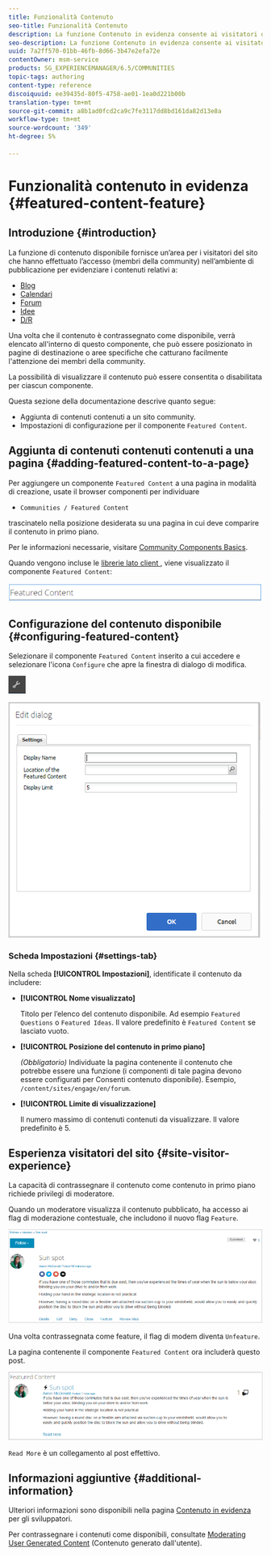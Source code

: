 ```yaml
---
title: Funzionalità Contenuto
seo-title: Funzionalità Contenuto
description: La funzione Contenuto in evidenza consente ai visitatori del sito che hanno effettuato l’accesso di evidenziare i contenuti
seo-description: La funzione Contenuto in evidenza consente ai visitatori del sito che hanno effettuato l’accesso di evidenziare i contenuti
uuid: 7a2ff570-01bb-46fb-8d66-3b47e2efa72e
contentOwner: msm-service
products: SG_EXPERIENCEMANAGER/6.5/COMMUNITIES
topic-tags: authoring
content-type: reference
discoiquuid: ee39435d-80f5-4758-ae01-1ea0d221b00b
translation-type: tm+mt
source-git-commit: a8b1ad0fcd2ca9c7fe3117dd8bd161da82d13e8a
workflow-type: tm+mt
source-wordcount: '349'
ht-degree: 5%

---
```



# Funzionalità contenuto in evidenza {#featured-content-feature}

## Introduzione {#introduction}

La funzione di contenuto disponibile fornisce un’area per i visitatori del sito che hanno effettuato l’accesso (membri della community) nell’ambiente di pubblicazione per evidenziare i contenuti relativi a:

* [Blog](blog-feature.md)
* [Calendari](calendar.md)
* [Forum](forum.md)
* [Idee](ideation-feature.md)
* [D/R](working-with-qna.md)

Una volta che il contenuto è contrassegnato come disponibile, verrà elencato all&#39;interno di questo componente, che può essere posizionato in pagine di destinazione o aree specifiche che catturano facilmente l&#39;attenzione dei membri della community.

La possibilità di visualizzare il contenuto può essere consentita o disabilitata per ciascun componente.

Questa sezione della documentazione descrive quanto segue:

* Aggiunta di contenuti contenuti a un sito community.
* Impostazioni di configurazione per il componente `Featured Content`.

## Aggiunta di contenuti contenuti contenuti a una pagina {#adding-featured-content-to-a-page}

Per aggiungere un componente `Featured Content` a una pagina in modalità di creazione, usate il browser componenti per individuare

* `Communities / Featured Content`

trascinatelo nella posizione desiderata su una pagina in cui deve comparire il contenuto in primo piano.

Per le informazioni necessarie, visitare [Community Components Basics](basics.md).

Quando vengono incluse le [librerie lato client ](essentials-featured.md#essentials-for-client-side), viene visualizzato il componente `Featured Content`:

![featuredcontent](assets/featuredcontent.png)

## Configurazione del contenuto disponibile {#configuring-featured-content}

Selezionare il componente `Featured Content` inserito a cui accedere e selezionare l&#39;icona `Configure` che apre la finestra di dialogo di modifica.

![configure-new](assets/configure-new.png)

![featuredcontent1](assets/featuredcontent1.png)

### Scheda Impostazioni {#settings-tab}

Nella scheda **[!UICONTROL Impostazioni]**, identificate il contenuto da includere:

* **[!UICONTROL Nome visualizzato]**

   Titolo per l’elenco del contenuto disponibile. Ad esempio `Featured Questions` o `Featured Ideas`. Il valore predefinito è `Featured Content` se lasciato vuoto.

* **[!UICONTROL Posizione del contenuto in primo piano]**

   *(Obbligatorio)* Individuate la pagina contenente il contenuto che potrebbe essere una funzione (i componenti di tale pagina devono essere configurati per Consenti contenuto disponibile). Esempio, `/content/sites/engage/en/forum`.

* **[!UICONTROL Limite di visualizzazione]**

   Il numero massimo di contenuti contenuti da visualizzare. Il valore predefinito è 5.

## Esperienza visitatori del sito {#site-visitor-experience}

La capacità di contrassegnare il contenuto come contenuto in primo piano richiede privilegi di moderatore.

Quando un moderatore visualizza il contenuto pubblicato, ha accesso ai flag di moderazione contestuale, che includono il nuovo flag `Feature`.

![site-visitor-experience](assets/site-visitor-experience.png)

Una volta contrassegnata come feature, il flag di modem diventa `Unfeature`.

La pagina contenente il componente `Featured Content` ora includerà questo post.

![site-visitor-experience1](assets/site-visitor-experience1.png)

`Read More` è un collegamento al post effettivo.

## Informazioni aggiuntive {#additional-information}

Ulteriori informazioni sono disponibili nella pagina [Contenuto in evidenza](essentials-featured.md) per gli sviluppatori.

Per contrassegnare i contenuti come disponibili, consultate [Moderating User Generated Content](moderate-ugc.md) (Contenuto generato dall&#39;utente).
